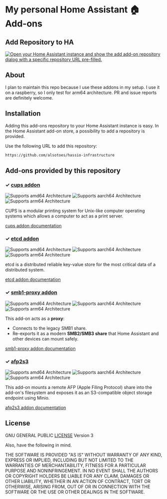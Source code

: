 # My personal Home Assistant 🏠 Add-ons

## Add Repository to HA

[![Open your Home Assistant instance and show the add add-on repository dialog with a specific repository URL pre-filled.](https://my.home-assistant.io/badges/supervisor_add_addon_repository.svg)](https://my.home-assistant.io/redirect/supervisor_add_addon_repository/?repository_url=https%3A%2F%2Fgithub.com%2Falsotoes%2Fhassio-infrastructure)

## About

I plan to maintain this repo because I use these addons in my setup.
I use it on a raspberry, so I only test for arm64 architecture.
PR and issue reports are definitely welcome.

## Installation

Adding this add-ons repository to your Home Assistant instance is easy. In the
Home Assistant add-on store, a possibility to add a repository is provided.

Use the following URL to add this repository:

```txt
https://github.com/alsotoes/hassio-infrastructure
```

## Add-ons provided by this repository

### &#10003; [cups addon](https://github.com/alsotoes/hassio-infrastructure/blob/main/cups)

![Supports amd64 Architecture][amd64-shield] 
![Supports aarch64 Architecture][aarch64-shield] 
![Supports arm64 Architecture][arm64-shield]

CUPS is a modular printing system for Unix-like computer operating systems which allows a computer to act as a print server.

[cups addon documentation](https://github.com/alsotoes/hassio-infrastructure/blob/main/cups/README.md)

### &#10003; [etcd addon](https://github.com/alsotoes/hassio-infrastructure/blob/main/etcd)

![Supports amd64 Architecture][amd64-shield]
![Supports aarch64 Architecture][aarch64-shield]
![Supports arm64 Architecture][arm64-shield]

etcd is a distributed reliable key-value store for the most critical data of a distributed system.

[etcd addon documentation](https://github.com/alsotoes/hassio-infrastructure/blob/main/etcd/README.md)

### &#10003; [smb1-proxy addon](https://github.com/alsotoes/hassio-infrastructure/blob/main/smb1-proxy)

![Supports amd64 Architecture][amd64-shield]
![Supports aarch64 Architecture][aarch64-shield]
![Supports arm64 Architecture][arm64-shield]

This add-on acts as a **proxy**:
- Connects to the legacy SMB1 share.
- Re-exports it as a modern **SMB2/SMB3 share** that Home Assistant and other devices can mount safely.

[smb1-proxy addon documentation](https://github.com/alsotoes/hassio-infrastructure/blob/main/smb1-proxy/README.md)

### &#10003; [afp2s3](https://github.com/alsotoes/hassio-infrastructure/blob/main/afp2s3)

![Supports amd64 Architecture][amd64-shield]
![Supports aarch64 Architecture][aarch64-shield]
![Supports arm64 Architecture][arm64-shield]

This add-on mounts a remote AFP (Apple Filing Protocol) share into the add-on's filesystem and exposes it as an S3-compatible object storage endpoint using Minio.

[afp2s3 addon documentation](https://github.com/alsotoes/hassio-infrastructure/blob/main/afp2s3/README.md)

## License

GNU GENERAL PUBLIC [LICENSE](LICENSE.md) Version 3

Also, have the following in mind.

THE SOFTWARE IS PROVIDED "AS IS" WITHOUT WARRANTY OF ANY KIND, EXPRESS OR
IMPLIED, INCLUDING BUT NOT LIMITED TO THE WARRANTIES OF MERCHANTABILITY,
FITNESS FOR A PARTICULAR PURPOSE AND NONINFRINGEMENT. IN NO EVENT SHALL THE
AUTHORS OR COPYRIGHT HOLDERS BE LIABLE FOR ANY CLAIM, DAMAGES OR OTHER
LIABILITY, WHETHER IN AN ACTION OF CONTRACT, TORT OR OTHERWISE, ARISING FROM,
OUT OF OR IN CONNECTION WITH THE SOFTWARE OR THE USE OR OTHER DEALINGS IN THE
SOFTWARE.

[armhf-shield]: https://img.shields.io/badge/armhf-no-red.svg
[armv7-shield]: https://img.shields.io/badge/armv7-yes-green.svg
[arm64-shield]: https://img.shields.io/badge/arm64-yes-green.svg
[aarch64-shield]: https://img.shields.io/badge/aarch64-yes-green.svg
[amd64-shield]: https://img.shields.io/badge/amd64-yes-green.svg

